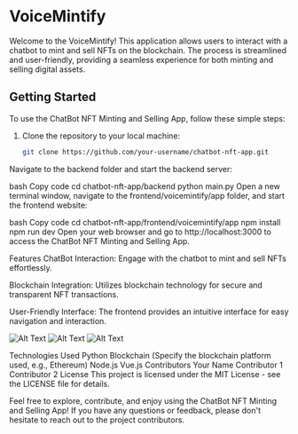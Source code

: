 # VoiceMintify

Welcome to the VoiceMintify! This application allows users to interact with a chatbot to mint and sell NFTs on the blockchain. The process is streamlined and user-friendly, providing a seamless experience for both minting and selling digital assets.

## Getting Started

To use the ChatBot NFT Minting and Selling App, follow these simple steps:

1. Clone the repository to your local machine:

   ```bash
   git clone https://github.com/your-username/chatbot-nft-app.git
Navigate to the backend folder and start the backend server:

bash
Copy code
cd chatbot-nft-app/backend
python main.py
Open a new terminal window, navigate to the frontend/voicemintify/app folder, and start the frontend website:

bash
Copy code
cd chatbot-nft-app/frontend/voicemintify/app
npm install
npm run dev
Open your web browser and go to http://localhost:3000 to access the ChatBot NFT Minting and Selling App.

Features
ChatBot Interaction: Engage with the chatbot to mint and sell NFTs effortlessly.

Blockchain Integration: Utilizes blockchain technology for secure and transparent NFT transactions.

User-Friendly Interface: The frontend provides an intuitive interface for easy navigation and interaction.

![Alt Text](https://drive.google.com/file/d/1fwsOF2NP1bbOF2gPVC5xPGHp-ejRePKx/view?usp=sharing)
![Alt Text](https://drive.google.com/file/d/1Vh7RTZQS1HTbPrM7i8FZXZoSsfMNi5m-/view?usp=sharing)
![Alt Text](https://example.com/image.jpg)


Technologies Used
Python
Blockchain (Specify the blockchain platform used, e.g., Ethereum)
Node.js
Vue.js
Contributors
Your Name
Contributor 1
Contributor 2
License
This project is licensed under the MIT License - see the LICENSE file for details.

Feel free to explore, contribute, and enjoy using the ChatBot NFT Minting and Selling App! If you have any questions or feedback, please don't hesitate to reach out to the project contributors.
